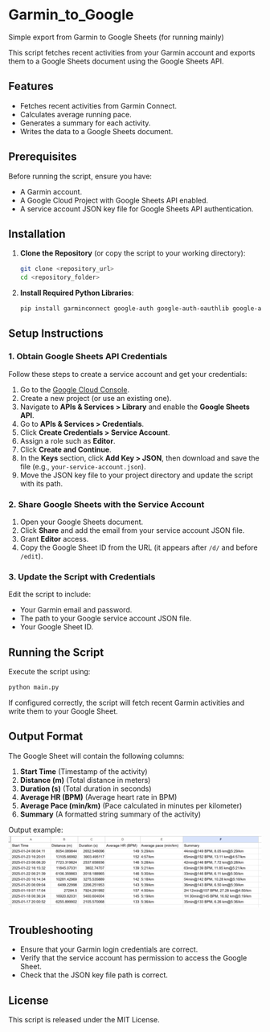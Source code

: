 # Garmin_to_Google
Simple export from Garmin to Google Sheets (for running mainly)

This script fetches recent activities from your Garmin account and exports them to a Google Sheets document using the Google Sheets API.

## Features
- Fetches recent activities from Garmin Connect.
- Calculates average running pace.
- Generates a summary for each activity.
- Writes the data to a Google Sheets document.

## Prerequisites
Before running the script, ensure you have:

- A Garmin account.
- A Google Cloud Project with Google Sheets API enabled.
- A service account JSON key file for Google Sheets API authentication.

## Installation
1. **Clone the Repository** (or copy the script to your working directory):
   ```sh
   git clone <repository_url>
   cd <repository_folder>
   ```

2. **Install Required Python Libraries**:
   ```sh
   pip install garminconnect google-auth google-auth-oauthlib google-auth-httplib2 google-api-python-client
   ```

## Setup Instructions
### 1. Obtain Google Sheets API Credentials
Follow these steps to create a service account and get your credentials:

1. Go to the [Google Cloud Console](https://console.cloud.google.com/).
2. Create a new project (or use an existing one).
3. Navigate to **APIs & Services > Library** and enable the **Google Sheets API**.
4. Go to **APIs & Services > Credentials**.
5. Click **Create Credentials > Service Account**.
6. Assign a role such as **Editor**.
7. Click **Create and Continue**.
8. In the **Keys** section, click **Add Key > JSON**, then download and save the file (e.g., `your-service-account.json`).
9. Move the JSON key file to your project directory and update the script with its path.

### 2. Share Google Sheets with the Service Account
1. Open your Google Sheets document.
2. Click **Share** and add the email from your service account JSON file.
3. Grant **Editor** access.
4. Copy the Google Sheet ID from the URL (it appears after `/d/` and before `/edit`).

### 3. Update the Script with Credentials
Edit the script to include:
- Your Garmin email and password.
- The path to your Google service account JSON file.
- Your Google Sheet ID.

## Running the Script
Execute the script using:
```sh
python main.py
```

If configured correctly, the script will fetch recent Garmin activities and write them to your Google Sheet.

## Output Format
The Google Sheet will contain the following columns:
1. **Start Time** (Timestamp of the activity)
2. **Distance (m)** (Total distance in meters)
3. **Duration (s)** (Total duration in seconds)
4. **Average HR (BPM)** (Average heart rate in BPM)
5. **Average Pace (min/km)** (Pace calculated in minutes per kilometer)
6. **Summary** (A formatted string summary of the activity)

Output example: ![Example](https://github.com/gaaadly/Garmin_to_Google/blob/main/Example.png)

## Troubleshooting
- Ensure that your Garmin login credentials are correct.
- Verify that the service account has permission to access the Google Sheet.
- Check that the JSON key file path is correct.

## License
This script is released under the MIT License.
